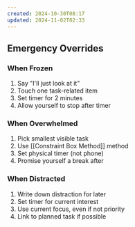```yaml
---
created: 2024-10-30T08:17
updated: 2024-11-02T02:33
---
```

## Emergency Overrides
### When Frozen
1. Say "I'll just look at it"
2. Touch one task-related item
3. Set timer for 2 minutes
4. Allow yourself to stop after timer

### When Overwhelmed
1. Pick smallest visible task
2. Use [[Constraint Box Method]] method
3. Set physical timer (not phone)
4. Promise yourself a break after

### When Distracted
1. Write down distraction for later
2. Set timer for current interest
3. Use current focus, even if not priority
4. Link to planned task if possible